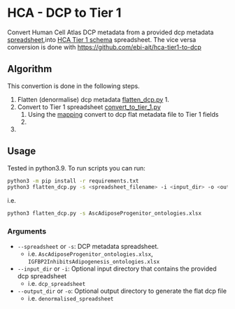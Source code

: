 # HCA - DCP to Tier 1
Convert Human Cell Atlas DCP metadata from a provided dcp metadata [spreadsheet](https://github.com/ebi-ait/geo_to_hca/tree/master/template),into [HCA Tier 1 schema](https://docs.google.com/spreadsheets/d/13oqRLh1awe7bClpX617_HQaoS8XPZV5JKPtPEff8-p4/edit?gid=1404414727#gid=1404414727) spreadsheet. The vice versa conversion is done with https://github.com/ebi-ait/hca-tier1-to-dcp

## Algorithm
This convertion is done in the following steps.
1. Flatten (denormalise) dcp metadata [flatten_dcp.py](flatten_dcp.py)
    1. 
1. Convert to Tier 1 spreadsheet [convert_to_tier_1.py](convert_to_tier_1.py)
    1. Using the [mapping](tier1_mapping.py) convert to dcp flat metadata file to Tier 1 fields
    1. 
1. 


## Usage
Tested in python3.9. To run scripts you can run:
```bash
python3 -m pip install -r requirements.txt
python3 flatten_dcp.py -s <spreadsheet_filename> -i <input_dir> -o <output_dir>
```
i.e. 
```bash
python3 flatten_dcp.py -s AscAdiposeProgenitor_ontologies.xlsx
```

### Arguments
- `--spreadsheet` or `-s`: DCP metadata spreadsheet. 
    - i.e. `AscAdiposeProgenitor_ontologies.xlsx`, `IGFBP2InhibitsAdipogenesis_ontologies.xlsx`
- `--input_dir` or `-i`: Optional input directory that contains the provided dcp spreadsheet
    - i.e. `dcp_spreadsheet`
- `--output_dir` or `-o`: Optional output directory to generate the flat dcp file
    - i.e. `denormalised_spreadsheet`
